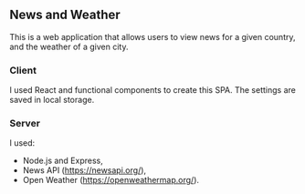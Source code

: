 ## News and Weather

This is a web application that allows users to view news for a given country, and the weather of a given city.

### Client
I used React and functional components to create this SPA. The settings are saved in local storage.

### Server
I used:
- Node.js and Express,
- News API (https://newsapi.org/),
- Open Weather (https://openweathermap.org/).
